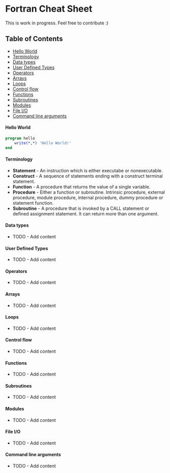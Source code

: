 Fortran Cheat Sheet
===================
This is work in progress. Feel free to contribute :)

## Table of Contents

* [Hello World](#hello-world)
* [Terminology](#terminology)
* [Data types](#data-types)
* [User Defined Types](#user-defined-types)
* [Operators](#operators)
* [Arrays](#arrays)
* [Loops](#loops)
* [Control flow](#control-flow)
* [Functions](#functions)
* [Subroutines](#subroutines)
* [Modules](#modules)
* [File I/O](#file-io)
* [Command line arguments](#command-line-arguments)


#### Hello World
``` fortran
program hello
    write(*,*) 'Hello World!'
end
```
#### Terminology
* **Statement** - An instruction which is either executabe or
nonexecutable.
* **Construct** - A sequence of statements ending with a
construct terminal statement.
* **Function** - A procedure that returns the value of a single
variable.
* **Procedure** - Either a function or subroutine. Intrinsic
procedure, external procedure, module procedure, internal
procedure, dummy procedure or statement function.
* **Subroutine** - A procedure that is invoked by a CALL
statement or defined assignment statement. It can return more
than one argument.

#### Data types
* TODO - Add content
#### User Defined Types
* TODO - Add content
#### Operators
* TODO - Add content
#### Arrays
* TODO - Add content
#### Loops
* TODO - Add content
#### Control flow
* TODO - Add content
#### Functions
* TODO - Add content
#### Subroutines
* TODO - Add content
#### Modules
* TODO - Add content
#### File I/O
* TODO - Add content
#### Command line arguments
* TODO - Add content